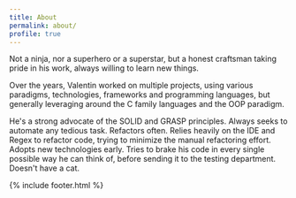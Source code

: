 ```yaml
---
title: About
permalink: about/
profile: true
---
```


Not a ninja, nor a superhero or a superstar, but a honest craftsman taking pride in his work, always willing to learn new things.

Over the years, Valentin worked on multiple projects, using various paradigms, technologies, frameworks and programming languages, but generally leveraging around the C family languages and the OOP paradigm.

He's a strong advocate of the SOLID and GRASP principles.
Always seeks to automate any tedious task.
Refactors often.
Relies heavily on the IDE and Regex to refactor code, trying to minimize the manual refactoring effort.
Adopts new technologies early.
Tries to brake his code in every single possible way he can think of, before sending it to the testing department.
Doesn't have a cat.

{% include footer.html %}
